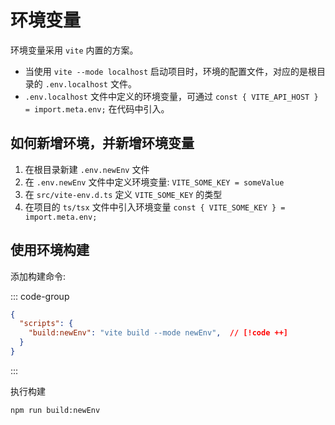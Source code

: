 # 环境变量

环境变量采用 `vite` 内置的方案。

- 当使用 `vite --mode localhost` 启动项目时，环境的配置文件，对应的是根目录的 `.env.localhost` 文件。
- `.env.localhost` 文件中定义的环境变量，可通过 `const { VITE_API_HOST } = import.meta.env;` 在代码中引入。

## 如何新增环境，并新增环境变量

1. 在根目录新建 `.env.newEnv` 文件
2. 在 `.env.newEnv` 文件中定义环境变量: `VITE_SOME_KEY = someValue`
3. 在 `src/vite-env.d.ts` 定义 `VITE_SOME_KEY` 的类型
4. 在项目的 `ts/tsx` 文件中引入环境变量 `const { VITE_SOME_KEY } = import.meta.env;`

## 使用环境构建

添加构建命令:

::: code-group

```json [package.json]
{
  "scripts": {
    "build:newEnv": "vite build --mode newEnv",  // [!code ++]
  }
}
```

:::

执行构建

```shell
npm run build:newEnv
```
